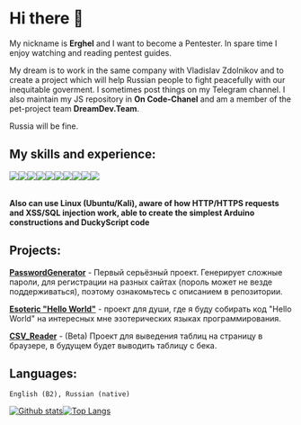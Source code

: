 # Hi there 👋
My nickname is **Erghel** and I want to become a Pentester. In spare time I enjoy watching and reading pentest guides. 

My dream is to work in the same company with Vladislav Zdolnikov and to create a project which will help Russian people to fight peacefully with our inequitable goverment. I sometimes post things on my Telegram channel. I also maintain my JS repository in **On Code-Chanel** and am a member of the pet-project team **DreamDev.Team**.

Russia will be fine.

## My skills and experience:
<table style="border-size:0px">
  <tr>
    <img src="https://cdn.iconscout.com/icon/free/png-64/html-59-225995.png"><img src="https://cdn.iconscout.com/icon/free/png-64/css3-8-1175200.png"></td>
    <img src="https://cdn.iconscout.com/icon/free/png-64/javascript-2038874-1720087.png"></td>
    <img src="https://cdn.iconscout.com/icon/free/png-64/ruby-226055.png"></td>
    <img src="https://cdn.iconscout.com/icon/free/png-64/vue-282497.png"></td>
    <img src="https://cdn.iconscout.com/icon/free/png-64/python-3629591-3032289.png"></td>
    <img src="https://cdn.iconscout.com/icon/free/png-64/linux-21-1174928.png"></td>
    <img src="https://cdn.iconscout.com/icon/free/png-64/java-22-225997.png"></td>
    <img src="https://cdn.iconscout.com/icon/free/png-64/figma-3521426-2944870.png"></td>
    <img src="https://cdn.iconscout.com/icon/free/png-64/visual-studio-code-1868941-1583105.png"></td>
    </tr>
 </table>

**Also can use Linux (Ubuntu/Kali), aware of how HTTP/HTTPS requests and XSS/SQL injection work, able to create the simplest Arduino constructions and DuckyScript code**  
    
## Projects:
   **[PasswordGenerator](https://github.com/Erghel/PasswordGenerator)** - Первый серьёзный проект. Генерирует сложные пароли, для регистрации на разных сайтах (пороль может не везде поддерживаться), поэтому ознакомьтесь с описанием в репозитории.
   
   **[Esoteric "Hello World"](https://github.com/Erghel/Esoteric-HelloWorld)** - проект для души, где я буду собирать код "Hello World" на интересных мне эзотерических языках программирования.
 
**[CSV_Reader](https://github.com/Erghel/CSV_Reader_HTML)** - (Beta) Проект для выведения таблиц на страницу в браузере, в будущем будет выводить таблицу с бека. 
    
 ## Languages: 
    English (B2), Russian (native)
   

[![Github stats](https://github-readme-stats.vercel.app/api?username=Erghel&hide_border=true&count_private=true&show_icons=true&theme=vision-friendly-dark&include_all_commits=true)](https://github.com/anuraghazra/github-readme-stats)[![Top Langs](https://github-readme-stats.vercel.app/api/top-langs/?username=Erghel&hide=smarty,java,actionscript&hide_border=true&theme=vision-friendly-dark&langs_count=10&layout=compact)](https://github.com/anuraghazra/github-readme-stats)

